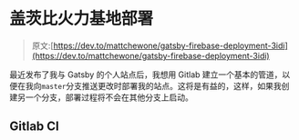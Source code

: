 # 盖茨比火力基地部署

> 原文:[https://dev.to/mattchewone/gatsby-firebase-deployment-3idi](https://dev.to/mattchewone/gatsby-firebase-deployment-3idi)

最近发布了我与 Gatsby 的个人站点后，我想用 Gitlab 建立一个基本的管道，以便在我向`master`分支推送更改时部署我的站点。这将是有益的，这样，如果我创建另一个分支，部署过程将不会在其他分支上启动。

## [](#gitlab-ci)Gitlab CI